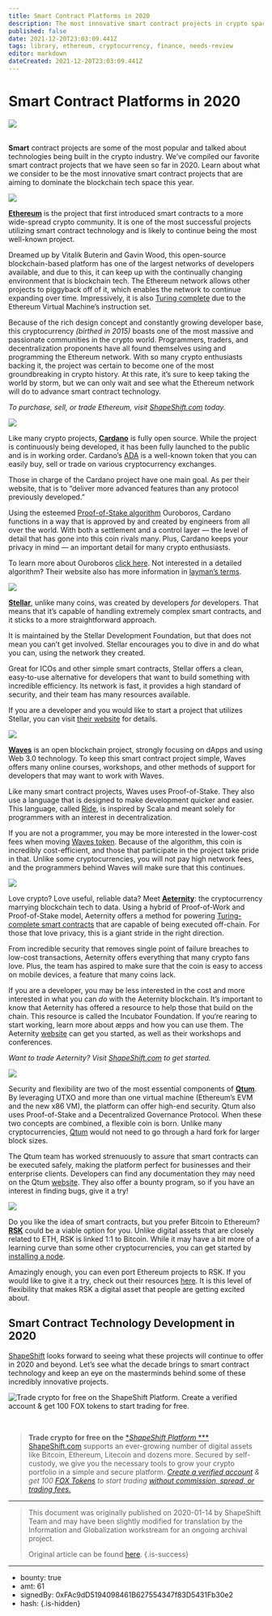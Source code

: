 ```yaml
---
title: Smart Contract Platforms in 2020
description: The most innovative smart contract projects in crypto space.
published: false
date: 2021-12-20T23:03:09.441Z
tags: library, ethereum, cryptocurrency, finance, needs-review
editor: markdown
dateCreated: 2021-12-20T23:03:09.441Z
---
```


# Smart Contract Platforms in 2020

![](https://assets.website-files.com/5e9a09610b7dce71f87f7f17/5e9a22ec279a990e544f2dcb_5e9956c2f881f89a7eb0dad1_1_NTf_MUviQPbXXMT9wiAlsg.gif)

<br/>**Smart** contract projects are some of the most popular and talked about technologies being built in the crypto industry. We’ve compiled our favorite smart contract projects that we have seen so far in 2020. Learn about what we consider to be the most innovative smart contract projects that are aiming to dominate the blockchain tech space this year.

![](https://assets.website-files.com/5e9a09610b7dce71f87f7f17/5e9a22eb5e8c4fc39a9bf916_5e9956e0e2013b5bfff0960f_1*IG0bx2sS9clYwfl2rbpPIQ.png)

[**Ethereum**](http://ethereum.org/) is the project that first introduced smart contracts to a more wide-spread crypto community. It is one of the most successful projects utilizing smart contract technology and is likely to continue being the most well-known project.

Dreamed up by Vitalik Buterin and Gavin Wood, this open-source blockchain-based platform has one of the largest networks of developers available, and due to this, it can keep up with the continually changing environment that is blockchain tech. The Ethereum network allows other projects to piggyback off of it, which enables the network to continue expanding over time. Impressively, it is also [Turing complete](https://simple.wikipedia.org/wiki/Turing_complete#:~:targetText=Turing%20complete%20is%20a%20term,programming%20languages%20are%20Turing%2Dcomplete.) due to the Ethereum Virtual Machine’s instruction set.

Because of the rich design concept and constantly growing developer base, this cryptocurrency *(birthed in 2015)* boasts one of the most massive and passionate communities in the crypto world. Programmers, traders, and decentralization proponents have all found themselves using and programming the Ethereum network. With so many crypto enthusiasts backing it, the project was certain to become one of the most groundbreaking in crypto history. At this rate, it’s sure to keep taking the world by storm, but we can only wait and see what the Ethereum network will do to advance smart contract technology.

*To purchase, sell, or trade Ethereum, visit* [*ShapeShift.com*](http://shapeshift.com/?utm_source=social&utm_medium=medium&utm_campaign=fox_launch&utm_term=cta78) *today.*

![](https://assets.website-files.com/5e9a09610b7dce71f87f7f17/5e9a22ebcd7578ebd1c05cde_5e9956e0f881f8e166b0e689_1*PNf7DghieUUic8gTtfEgNw.png)

Like many crypto projects, [**Cardano**](http://www.cardano.org/) is fully open source. While the project is continuously being developed, it has been fully launched to the public and is in working order. Cardano’s [ADA](https://coincap.io/assets/cardano) is a well-known token that you can easily buy, sell or trade on various cryptocurrency exchanges.

Those in charge of the Cardano project have one main goal. As per their website, that is to “deliver more advanced features than any protocol previously developed.”

Using the esteemed [Proof-of-Stake algorithm](https://www.investopedia.com/terms/p/proof-stake-pos.asp) Ouroboros, Cardano functions in a way that is approved by and created by engineers from all over the world. With both a settlement and a control layer — the level of detail that has gone into this coin rivals many. Plus, Cardano keeps your privacy in mind — an important detail for many crypto enthusiasts.

To learn more about Ouroboros [click here](https://www.cardano.org/en/ouroboros/). Not interested in a detailed algorithm? Their website also has more information in [layman’s terms](https://www.cardano.org/en/what-is-cardano/).

![](https://assets.website-files.com/5e9a09610b7dce71f87f7f17/5e9a22eccd7578a4dfc05ce0_5e9956e0e2013bcabaf09610_1*ixjFXl_G8qH_s9DhsOC0Dg.png)

[**Stellar**](http://www.stellar.org/), unlike many coins, was created by developers *for* developers. That means that it’s capable of handling extremely complex smart contracts, and it sticks to a more straightforward approach.

It is maintained by the Stellar Development Foundation, but that does not mean you can’t get involved. Stellar encourages you to dive in and do what you can, using the network they created.

Great for ICOs and other simple smart contracts, Stellar offers a clean, easy-to-use alternative for developers that want to build something with incredible efficiency. Its network is fast, it provides a high standard of security, and their team has many resources available.

If you are a developer and you would like to start a project that utilizes Stellar, you can visit [their website](https://www.stellar.org/overview/) for details.

![](https://assets.website-files.com/5e9a09610b7dce71f87f7f17/5e9a22ebcd75789677c05cdd_5e9956e05041a62551097334_1*JIhABZHSKsXiZEWF2tzrvA.png)

[**Waves**](http://wavesplatform.com/) is an open blockchain project, strongly focusing on dApps and using Web 3.0 technology. To keep this smart contract project simple, Waves offers many online courses, workshops, and other methods of support for developers that may want to work with Waves.

Like many smart contract projects, Waves uses Proof-of-Stake. They also use a language that is designed to make development quicker and easier. This language, called [Ride](https://wavesplatform.com/technology/ride), is inspired by Scala and meant solely for programmers with an interest in decentralization.

If you are not a programmer, you may be more interested in the lower-cost fees when moving [Waves token](https://coincap.io/assets/waves). Because of the algorithm, this coin is incredibly cost-efficient, and those that participate in the project take pride in that. Unlike some cryptocurrencies, you will not pay high network fees, and the programmers behind Waves will make sure that this continues.

![](https://assets.website-files.com/5e9a09610b7dce71f87f7f17/5e9a22eb1b606f7528a408e8_5e9956e0e2013b51d0f09624_1*P_HkzPlqv9Re_vm58hO-GQ.png)

Love crypto? Love useful, reliable data? Meet [**Aeternity**](http://aeternity.com/): the cryptocurrency marrying blockchain tech to data. Using a hybrid of Proof-of-Work and Proof-of-Stake model, Aeternity offers a method for powering [Turing-complete smart contracts](https://medium.com/kadena-io/turing-completeness-and-smart-contract-security-67e4c41704c) that are capable of being executed off-chain. For those that love privacy, this is a giant stride in the right direction.

From incredible security that removes single point of failure breaches to low-cost transactions, Aeternity offers everything that many crypto fans love. Plus, the team has aspired to make sure that the coin is easy to access on mobile devices, a feature that many coins lack.

If you are a developer, you may be less interested in the cost and more interested in what you can *do* with the Aeternity blockchain. It’s important to know that Aeternity has offered a resource to help those that build on the chain. This resource is called the Incubator Foundation. If you‘re rearing to start working, learn more about æpps and how you can use them. The Aeternity [website](https://aeternity.com/en/#innovation) can get you started, as well as their workshops and conferences.

*Want to trade Aeternity? Visit* [*ShapeShift.com*](http://shapeshift.com/?utm_source=social&utm_medium=medium&utm_campaign=fox_launch&utm_term=cta78) *to get started.*

![](https://assets.website-files.com/5e9a09610b7dce71f87f7f17/5e9a22eccd75787e46c05cdf_5e9956e1e2013b458cf09634_1*pmX1EoKKGPZY-p6K3xujiw.png)

Security and flexibility are two of the most essential components of [**Qtum**](http://qtum.org/). By leveraging UTXO and more than one virtual machine (Ethereum’s EVM and the new x86 VM), the platform can offer high-end security. Qtum also uses Proof-of-Stake and a Decentralized Governance Protocol. When these two concepts are combined, a flexible coin is born. Unlike many cryptocurrencies, [Qtum](https://coincap.io/assets/qtum) would not need to go through a hard fork for larger block sizes.

The Qtum team has worked strenuously to assure that smart contracts can be executed safely, making the platform perfect for businesses and their enterprise clients. Developers can find any documentation they may need on the Qtum [website](https://qtum.org/en/developer). They also offer a bounty program, so if you have an interest in finding bugs, give it a try!

![](https://assets.website-files.com/5e9a09610b7dce71f87f7f17/5e9a22ec89972d988485301c_5e9956e1099fd9493b9f4125_1*ELxRaHyBBPcHQICphHpW-w.png)

Do you like the idea of smart contracts, but you prefer Bitcoin to Ethereum? [**RSK**](http://www.rsk.co/) could be a viable option for you. Unlike digital assets that are closely related to ETH, RSK is linked 1:1 to Bitcoin. While it may have a bit more of a learning curve than some other cryptocurrencies, you can get started by [installing a node](https://developers.rsk.co/quick-start/step1-install-rsk-local-node/).

Amazingly enough, you can even port Ethereum projects to RSK. If you would like to give it a try, check out their resources [here](https://developers.rsk.co/develop/apps/integrate/). It is this level of flexibility that makes RSK a digital asset that people are getting excited about.

## Smart Contract Technology Development in 2020

[ShapeShift](http://shapeshift.com/?utm_source=social&utm_medium=medium&utm_campaign=fox_launch&utm_term=cta78) looks forward to seeing what these projects will continue to offer in 2020 and beyond. Let’s see what the decade brings to smart contract technology and keep an eye on the masterminds behind some of these incredibly innovative projects.

![Trade crypto for free on the ShapeShift Platform. Create a verified account & get 100 FOX tokens to start trading for free.](https://assets.website-files.com/5e9a09610b7dce71f87f7f17/5e9a22ec279a9996fd4f2dc9_5e9956e1280f80add3a7248c_1*-vgTlE2BTfRvsbqsF1_W4g.png)

<br/> 

> **Trade crypto for free on the** [**ShapeShift Platform* ***](http://beta.shapeshift.com/?utm_source=social&utm_medium=medium&utm_campaign=fox_launch&utm_term=cta77) [<br/>ShapeShift.com](http://shapeshift.com/?utm_source=social&utm_medium=medium&utm_campaign=fox_launch&utm_term=cta78) supports an ever-growing number of digital assets like Bitcoin, Ethereum, Litecoin and dozens more. Secured by self-custody, we give you the necessary tools to grow your crypto portfolio in a simple and secure platform. [*Create a verified account*](https://auth.shapeshift.io/signup) *& get 100* [*FOX Tokens*](https://shapeshift.com/fox-token) *to start trading* [*without commission, spread, or trading fees.*](https://shapeshift.com/free-trading)

 

---

> This document was originally published on 2020-01-14 by ShapeShift Team and may have been slightly modified for translation by the Information and Globalization workstream for an ongoing archival project.
>
> Original article can be found [here](https://shapeshift.com/library/smart-contract-platforms-in-2020).
{.is-success}

---

- bounty: true
- amt: 61
- signedBy: 0xFAc9dD5194098461B627554347f83D5431Fb30e2
- hash: 
{.is-hidden}